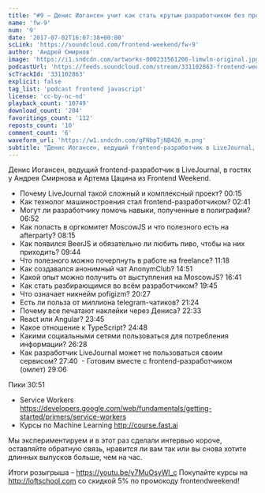 ```yaml
---
title: "#9 – Денис Иогансен учит как стать крутым разработчиком без профильного образования"
name: 'fw-9'
num: '9'
date: '2017-07-02T16:07:38+00:00'
scLink: 'https://soundcloud.com/frontend-weekend/fw-9'
author: 'Андрей Смирнов'
image: 'https://i1.sndcdn.com/artworks-000231561206-limwln-original.jpg'
podcastUrl: 'https://feeds.soundcloud.com/stream/331102863-frontend-weekend-fw-9.m4a'
scTrackId: '331102863'
explicit: false
tag_list: 'podcast frontend javascript'
license: 'cc-by-nc-nd'
playback_count: '10749'
download_count: '204'
favoritings_count: '112'
reposts_count: '10'
comment_count: '6'
waveform_url: 'https://w1.sndcdn.com/gFNbpTjNB426_m.png'
subtitle: "Денис Иогансен, ведущий frontend-разработчик в LiveJournal, в гостях у Андрея Смирнова и Артема Цацина из Frontend Weekend."
---
```

Денис Иогансен, ведущий frontend-разработчик в LiveJournal, в гостях у Андрея Смирнова и Артема Цацина из Frontend Weekend.

- Почему LiveJournal такой сложный и комплексный проект? <timecode sec="15">00:15</timecode>
- Как технолог машиностроения стал frontend-разработчиком? <timecode sec="161">02:41</timecode>
- Могут ли разработчику помочь навыки, полученные в полиграфии? <timecode sec="412">06:52</timecode>
- Как попасть в оргкомитет MoscowJS и что полезного есть на afterparty? <timecode sec="495">08:15</timecode>
- Как появился BeerJS и обязательно ли любить пиво, чтобы на них приходить? <timecode sec="584">09:44</timecode>
- Что полезного можно почерпнуть в работе на freelance? <timecode sec="678">11:18</timecode>
- Как создавался анонимный чат AnonymClub? <timecode sec="891">14:51</timecode>
- Какой опыт можно получить от выступления на MoscowJS? <timecode sec="1001">16:41</timecode>
- Как стать разбирающимся во всём разработчиком? <timecode sec="1185">19:45</timecode>
- Что означает никнейм pofigizm? <timecode sec="1227">20:27</timecode>
- Есть ли польза от миллиона telegram-чатиков? <timecode sec="1284">21:24</timecode>
- Почему все печатают наклейки через Дениса? <timecode sec="1353">22:33</timecode>
- React или Angular? <timecode sec="1425">23:45</timecode>
- Какое отношение к TypeScript? <timecode sec="1488">24:48</timecode>
- Какими социальными сетями пользоваться для потребления информации? <timecode sec="1588">26:28</timecode>
- Как разработчик LiveJournal может не пользоваться своим сервисом? <timecode sec="1660">27:40</timecode>
 - Готовим вместе с frontend-разработчиком (омлет) <timecode sec="1746">29:06</timecode>

Пики <timecode sec="1851">30:51</timecode>
- Service Workers https://developers.google.com/web/fundamentals/getting-started/primers/service-workers
- Курсы по Machine Learning http://course.fast.ai

Мы экспериментируем и в этот раз сделали интервью короче, оставляйте обратную связь, нравится ли вам так или вы снова хотите длинных выпусков больше, чем на час.

Итоги розыгрыша – https://youtu.be/y7MuOsyWl_c
Покупайте курсы на http://loftschool.com со скидкой 5% по промокоду frontendweekend!